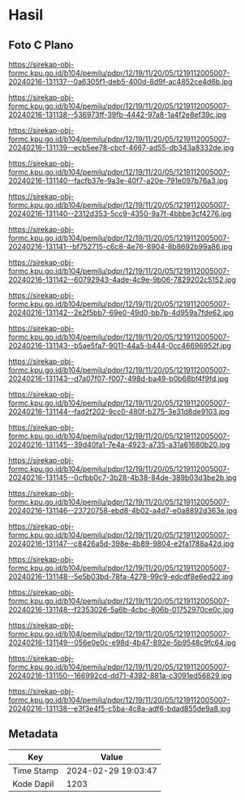 # Hasil

## Foto C Plano

https://sirekap-obj-formc.kpu.go.id/b104/pemilu/pdpr/12/19/11/20/05/1219112005007-20240216-131137--0a6305f1-deb5-400d-8d9f-ac4852ce4d6b.jpg

https://sirekap-obj-formc.kpu.go.id/b104/pemilu/pdpr/12/19/11/20/05/1219112005007-20240216-131138--536973ff-39fb-4442-97a8-1a4f2e8ef39c.jpg

https://sirekap-obj-formc.kpu.go.id/b104/pemilu/pdpr/12/19/11/20/05/1219112005007-20240216-131139--ecb5ee78-cbcf-4667-ad55-db343a8332de.jpg

https://sirekap-obj-formc.kpu.go.id/b104/pemilu/pdpr/12/19/11/20/05/1219112005007-20240216-131140--facfb37e-9a3e-40f7-a20e-791e097b76a3.jpg

https://sirekap-obj-formc.kpu.go.id/b104/pemilu/pdpr/12/19/11/20/05/1219112005007-20240216-131140--2312d353-5cc9-4350-9a7f-4bbbe3cf4276.jpg

https://sirekap-obj-formc.kpu.go.id/b104/pemilu/pdpr/12/19/11/20/05/1219112005007-20240216-131141--bf752715-c6c8-4e76-8904-8b8692b99a86.jpg

https://sirekap-obj-formc.kpu.go.id/b104/pemilu/pdpr/12/19/11/20/05/1219112005007-20240216-131142--60792943-4ade-4c9e-9b06-7829202c5152.jpg

https://sirekap-obj-formc.kpu.go.id/b104/pemilu/pdpr/12/19/11/20/05/1219112005007-20240216-131142--2e2f5bb7-69e0-49d0-bb7b-4d959a7fde62.jpg

https://sirekap-obj-formc.kpu.go.id/b104/pemilu/pdpr/12/19/11/20/05/1219112005007-20240216-131143--b5ae5fa7-9011-44a5-b444-0cc46696952f.jpg

https://sirekap-obj-formc.kpu.go.id/b104/pemilu/pdpr/12/19/11/20/05/1219112005007-20240216-131143--d7a07f07-f007-498d-ba49-b0b68bf4f9fd.jpg

https://sirekap-obj-formc.kpu.go.id/b104/pemilu/pdpr/12/19/11/20/05/1219112005007-20240216-131144--fad2f202-9cc0-480f-b275-3e31d8de9103.jpg

https://sirekap-obj-formc.kpu.go.id/b104/pemilu/pdpr/12/19/11/20/05/1219112005007-20240216-131145--39d40fa1-7e4a-4923-a735-a31a61680b20.jpg

https://sirekap-obj-formc.kpu.go.id/b104/pemilu/pdpr/12/19/11/20/05/1219112005007-20240216-131145--0cfbb0c7-3b28-4b38-84de-389b03d3be2b.jpg

https://sirekap-obj-formc.kpu.go.id/b104/pemilu/pdpr/12/19/11/20/05/1219112005007-20240216-131146--23720758-ebd8-4b02-a4d7-e0a8892d363e.jpg

https://sirekap-obj-formc.kpu.go.id/b104/pemilu/pdpr/12/19/11/20/05/1219112005007-20240216-131147--c8426a5d-398e-4b89-9804-e2fa1788a42d.jpg

https://sirekap-obj-formc.kpu.go.id/b104/pemilu/pdpr/12/19/11/20/05/1219112005007-20240216-131148--5e5b03bd-78fa-4278-99c9-edcdf8e6ed22.jpg

https://sirekap-obj-formc.kpu.go.id/b104/pemilu/pdpr/12/19/11/20/05/1219112005007-20240216-131148--f2353026-5a6b-4cbc-806b-01752970ce0c.jpg

https://sirekap-obj-formc.kpu.go.id/b104/pemilu/pdpr/12/19/11/20/05/1219112005007-20240216-131149--056e0e0c-e98d-4b47-892e-5b9548c9fc64.jpg

https://sirekap-obj-formc.kpu.go.id/b104/pemilu/pdpr/12/19/11/20/05/1219112005007-20240216-131150--166992cd-dd71-4392-881a-c3091ed56829.jpg

https://sirekap-obj-formc.kpu.go.id/b104/pemilu/pdpr/12/19/11/20/05/1219112005007-20240216-131138--e3f3e4f5-c5ba-4c8a-adf6-bdad855de9a8.jpg


## Metadata

| Key        | Value               |
| ---------- | ------------------- |
| Time Stamp | 2024-02-29 19:03:47 |
| Kode Dapil | 1203                |



